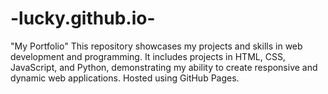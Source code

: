 # -lucky.github.io-
"My Portfolio" This repository showcases my projects and skills in web development and programming. It includes projects in HTML, CSS, JavaScript, and Python, demonstrating my ability to create responsive and dynamic web applications. Hosted using GitHub Pages.
